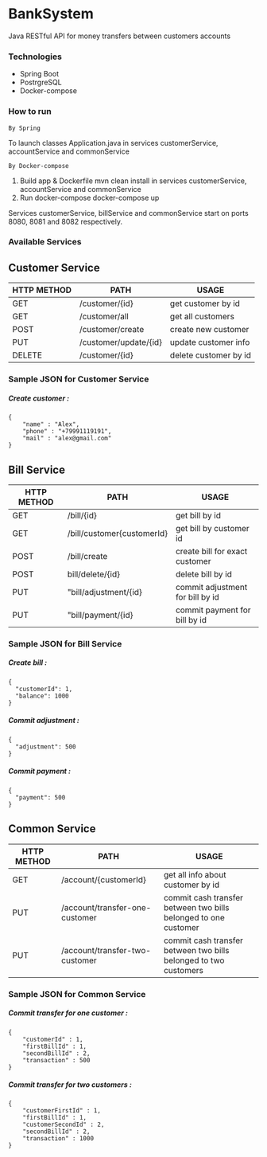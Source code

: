 # BankSystem

Java RESTful API for money transfers between customers accounts

### Technologies
- Spring Boot
- PostrgreSQL
- Docker-compose

### How to run
```
By Spring
```
To launch classes Application.java in services customerService, accountService and commonService

```
By Docker-compose
```
1. Build app & Dockerfile
mvn clean install in services customerService, accountService and commonService
2. Run docker-compose
docker-compose up

Services customerService, billService and commonService start on ports 8080, 8081 and 8082 respectively. 


### Available Services

## Сustomer Service
| HTTP METHOD | PATH | USAGE |
| -----------| ------ | ------ |
| GET | /customer/{id} | get customer by id | 
| GET | /customer/all | get all customers | 
| POST | /customer/create | create new customer | 
| PUT | /customer/update/{id}| update customer info | 
| DELETE | /customer/{id} | delete customer by id | 

### Sample JSON for Сustomer Service
##### Create customer : 
```
{
	"name" : "Alex",
	"phone" : "+79991119191",
	"mail" : "alex@gmail.com"
}
```

## Bill Service
| HTTP METHOD | PATH | USAGE |
| -----------| ------ | ------ |
| GET | /bill/{id} | get bill by id | 
| GET | /bill/customer{customerId} | get bill by customer id | 
| POST | /bill/create | create bill for exact customer | 
| POST | bill/delete/{id} | delete bill by id | 
| PUT | "bill/adjustment/{id} | commit adjustment for bill by id | 
| PUT | "bill/payment/{id} | commit payment for bill by id | 

### Sample JSON for Bill Service
##### Create bill : 
```
{  
  "customerId": 1,
  "balance": 1000
}
```

##### Commit adjustment : 
```
{  
  "adjustment": 500
} 
```

##### Commit payment : 
```
{  
  "payment": 500
} 
```

## Common Service
| HTTP METHOD | PATH | USAGE |
| -----------| ------ | ------ |
| GET | /account/{customerId} | get all info about customer by id | 
| PUT | /account/transfer-one-customer | commit cash transfer between two bills belonged to one customer  | 
| PUT | /account/transfer-two-customer | commit cash transfer between two bills belonged to two customers  | 

### Sample JSON for Common Service
##### Commit transfer for one customer : 
```
{
	"customerId" : 1,
	"firstBillId" : 1,
	"secondBillId" : 2,
	"transaction" : 500
}
```

##### Commit transfer for two customers : 
```
{
	"customerFirstId" : 1,
	"firstBillId" : 1,
	"customerSecondId" : 2,
	"secondBillId" : 2,
	"transaction" : 1000
}
```
